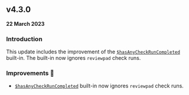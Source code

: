 ## v4.3.0

**22 March 2023**

### Introduction

This update includes the improvement of the [`$hasAnyCheckRunCompleted`](/guides/built-ins#hasanycheckruncompleted) built-in. The built-in now ignores `reviewpad` check runs.

### Improvements :rocket:

- [`$hasAnyCheckRunCompleted`](/guides/built-ins#hasanycheckruncompleted) built-in now ignores `reviewpad` check runs.
